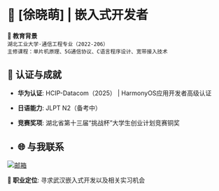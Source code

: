 # 🌟 [徐晓萌] | 嵌入式开发者

**🏫 教育背景**  
`湖北工业大学·通信工程专业（2022-206）`  
`主修课程：单片机原理、5G通信协议、C语言程序设计、宽带接入技术`

<!--

**🔧 技术栈**  
![技能图标](https://skillicons.dev/icons?i=c,linux,raspberrypi,arduino,git,md,python)

| 领域           | 掌握技能                                                                 |
|----------------|--------------------------------------------------------------------------|
| **嵌入式开发** | STM32/FreeRTOS、传感器驱动开发、PCB设计（Altium Designer）               |
| **通信协议**   | MQTT/CoAP、TCP/IP、5G NR物理层协议                                       |
| **日语技术**   | JLPT N1（2024）、技术文档日汉互译（累计翻译5万字+）                      |

## 🚀 精选项目

### 1. [智能家居中控系统](项目链接)
- **技术栈**: STM32F4 + ESP8266 + 阿里云IoT平台
- **亮点**:  
  ✅ 实现温湿度/光照数据采集与APP远程控制  
  ✅ 日语版操作文档编写（[文档链接]）  
  ✅ 低功耗设计（待机电流＜10μA）  

### 2. [车载CAN总线协议分析仪](项目链接)
- **技术栈**: Raspberry Pi 4 + Python + SocketCAN
- **亮点**:  
  ✅ 解析DENSO车载ECU数据帧（含日语协议逆向分析）  
  ✅ 可视化数据仪表盘开发（Flask+Echarts）  
  ✅ 获2023全国大学生电子设计竞赛湖北赛区二等奖  

### 3. [中日5G技术对比研究](项目链接)
- 编译日本总务省《情報通信白書》关键技术章节  
- MATLAB仿真NSA/SA组网性能差异  
- 被《移动通信》期刊收录（2024年第3期）  

---
-->

## 📜 认证与成就
- **华为认证**: HCIP-Datacom（2025） | HarmonyOS应用开发者高级认证 
- **日语能力**: JLPT N2（备考中）  <!-- | 日本嵌入式技术博客译者（[专栏链接]）  -->
- **竞赛奖项**:  湖北省第十三届“挑战杯”大学生创业计划竞赛铜奖

- ## 🌐 与我联系
[![邮箱](https://img.shields.io/badge/Email-你的邮箱-important?style=flat&logo=gmail)](mailto:xu_xiaomeng0518@163.com)  


**📍 职业定位**: 寻求武汉嵌入式开发以及相关实习机会
